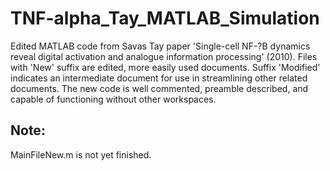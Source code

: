 # TNF-alpha_Tay_MATLAB_Simulation
Edited MATLAB code from Savas Tay paper 'Single-cell NF-?B dynamics reveal 
digital activation and analogue information processing' (2010). Files with 
'New' suffix are edited, more easily used documents. Suffix 'Modified' 
indicates an intermediate document for use in streamlining other related 
documents. The new code is well commented, preamble described, and capable 
of functioning without other workspaces.

## Note:
MainFileNew.m is not yet finished.
